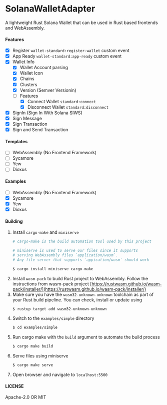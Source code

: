 # SolanaWalletAdapter
A lightweight Rust Solana Wallet that can be used in Rust based frontends and WebAssembly.

#### Features
- [x] Register `wallet-standard:register-wallet` custom event
- [x] App Ready `wallet-standard:app-ready` custom event
- [x] Wallet Info
    - [x] Wallet Account parsing
    - [x] Wallet Icon
    - [x] Chains
    - [x] Clusters
    - [x] Version (Semver Versionin)
    - [ ] Features
        - [x] Connect Wallet `standard:connect`
        - [x] Disconnect Wallet `standard:disconnect`
- [x] SignIn (Sign In With Solana SIWS)
- [x] Sign Message
- [x] Sign Transaction
- [x] Sign and Send Transaction

#### Templates
- [ ] WebAssembly (No Frontend Framework) 
- [ ] Sycamore
- [ ] Yew
- [ ] Dioxus 

#### Examples
- [ ] WebAssembly (No Frontend Framework) 
- [x] Sycamore
- [x] Yew
- [x] Dioxus

#### Building
1. Install `cargo-make` and `miniserve`
    ```sh
    # cargo-make is the build automation tool used by this project
    
    # miniserve is used to serve our files since it supports
    # serving WebAssembly files `application/wasm`.
    # Any file server that supports `appication/wasm` should work

    $ cargo install miniserve cargo-make
    ```
2. Install `wasm-pack` to build Rust project to WebAssembly. Follow the instructions from wasm-pack project [https://rustwasm.github.io/wasm-pack/installer/](https://rustwasm.github.io/wasm-pack/installer/)
3. Make sure you have the `wasm32-unknown-unknown` toolchain as part of your Rust build pipeline. You can check, install or update using 
    ```sh
    $ rustup target add wasm32-unknown-unknown
    ```
4. Switch to the `examples/simple` directory
    ```sh
    $ cd examples/simple
    ```
5. Run cargo make with the `build` argument to automate the build process
    ```sh
    $ cargo make build
    ```
6. Serve files using miniserve 
    ```sh
    $ cargo make serve
    ```
7. Open browser and navigate to `localhost:5500`


#### LICENSE
Apache-2.0 OR MIT
